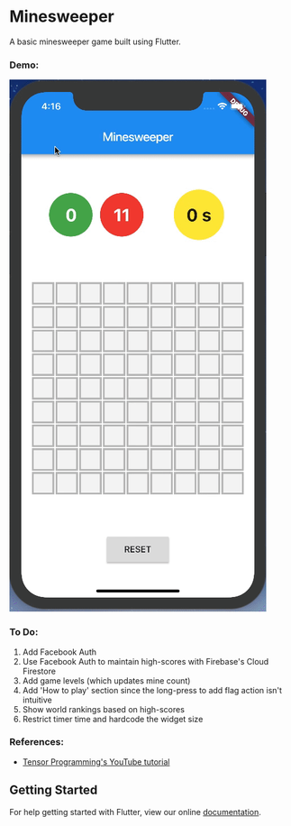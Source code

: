 # Minesweeper

A basic minesweeper game built using Flutter.

### Demo:

![Demo](https://github.com/rohan20/flutter-minesweeper/blob/master/demo_1.gif)

### To Do:

1. Add Facebook Auth
2. Use Facebook Auth to maintain high-scores with Firebase's Cloud Firestore
3. Add game levels (which updates mine count)
4. Add 'How to play' section since the long-press to add flag action isn't intuitive
5. Show world rankings based on high-scores
6. Restrict timer time and hardcode the widget size

### References:

- [Tensor Programming's YouTube tutorial](https://www.youtube.com/watch?v=I4onjC9Mbc4&list=PLJbE2Yu2zumDqr_-hqpAN0nIr6m14TAsd&index=27)

## Getting Started

For help getting started with Flutter, view our online
[documentation](https://flutter.io/).
